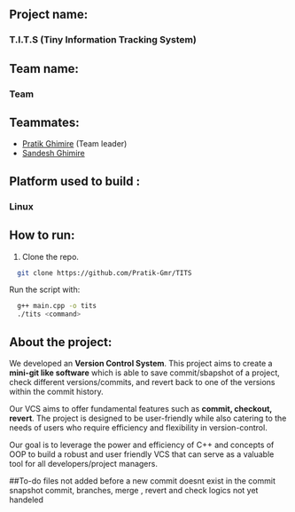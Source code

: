 ## Project name:
### T.I.T.S (Tiny Information Tracking System)

## Team name: 
### Team 
 
## Teammates:
* [Pratik Ghimire](https://github.com/Pratik-Gmr) (Team leader)
* [Sandesh Ghimire](https://github.com/Sandesh-Ghimire-0)
 
## Platform used to build : 
### Linux
 
## How to run:
1. Clone the repo.
```sh
  git clone https://github.com/Pratik-Gmr/TITS
```
Run the script with:
```sh
  g++ main.cpp -o tits
  ./tits <command>
```
## About the project:
We developed an **Version Control System**. This project aims to create a **mini-git like software** which is able to save commit/sbapshot of a project, check different versions/commits, and revert back to one of the versions within the commit history.
 
Our VCS aims to offer fundamental features such as **commit, checkout, revert**. The project is designed to be user-friendly while also catering to the needs of users who require efficiency and flexibility in version-control.
 
Our goal is to leverage the power and efficiency of C++ and concepts of OOP to build a robust and user friendly VCS that can serve as a valuable tool for all developers/project managers.
 
##To-do
files not added before a new commit doesnt exist in the commit snapshot
commit, branches, merge , revert and check logics not yet handeled
